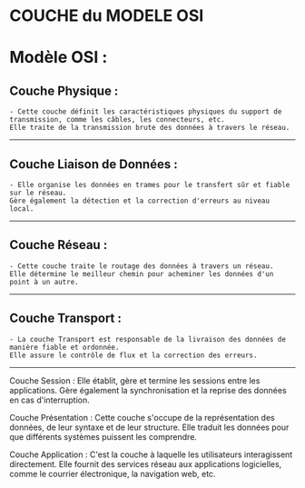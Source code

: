 # **COUCHE du MODELE OSI**

# **Modèle OSI :**

## **Couche Physique :**

    - Cette couche définit les caractéristiques physiques du support de transmission, comme les câbles, les connecteurs, etc.
    Elle traite de la transmission brute des données à travers le réseau.
---
## **Couche Liaison de Données :**

    - Elle organise les données en trames pour le transfert sûr et fiable sur le réseau.
    Gère également la détection et la correction d'erreurs au niveau local.
---
## **Couche Réseau :**

    - Cette couche traite le routage des données à travers un réseau.
    Elle détermine le meilleur chemin pour acheminer les données d'un point à un autre.
---
## **Couche Transport :**

    - La couche Transport est responsable de la livraison des données de manière fiable et ordonnée.
    Elle assure le contrôle de flux et la correction des erreurs.
---
Couche Session :
Elle établit, gère et termine les sessions entre les applications.
Gère également la synchronisation et la reprise des données en cas d'interruption.

Couche Présentation :
Cette couche s'occupe de la représentation des données, de leur syntaxe et de leur structure.
Elle traduit les données pour que différents systèmes puissent les comprendre.

Couche Application :
C'est la couche à laquelle les utilisateurs interagissent directement.
Elle fournit des services réseau aux applications logicielles, comme le courrier électronique, la navigation web, etc.